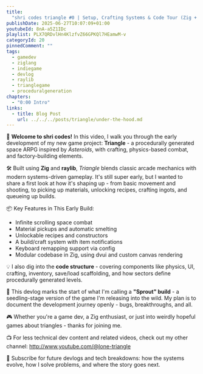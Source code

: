 ```yaml
---
title:
  "shri codes triangle #0 | Setup, Crafting Systems & Code Tour (Zig + Raylib)"
publishDate: 2025-06-27T10:07:09+01:00
youtubeId: 8nA-a5Z1IDc
playlist: PLX7QRDvlHn4KlzfvZ66GPKQl7HEamwM-v
categoryId: 20
pinnedComment: ""
tags:
  - gamedev
  - ziglang
  - indiegame
  - devlog
  - raylib
  - trianglegame
  - proceduralgeneration
chapters:
  - "0:00 Intro"
links:
  - title: Blog Post
    url: ../../../posts/triangle/under-the-hood.md
---
```


🚀 **Welcome to shri codes!** In this video, I walk you through the early
development of my new game project: **Triangle** - a procedurally generated
space ARPG inspired by _Asteroids_, with crafting, physics-based combat, and
factory-building elements.

🛠️ Built using **Zig** and **raylib**, _Triangle_ blends classic arcade
mechanics with modern systems-driven gameplay. It's still super early, but I
wanted to share a first look at how it's shaping up - from basic movement and
shooting, to picking up materials, unlocking recipes, crafting ingots, and
queueing up builds.

📦 Key Features in This Early Build:

- Infinite scrolling space combat
- Material pickups and automatic smelting
- Unlockable recipes and constructors
- A build/craft system with item notifications
- Keyboard remapping support via config
- Modular codebase in Zig, using dvui and custom canvas rendering

💡 I also dig into the **code structure** - covering components like physics,
UI, crafting, inventory, save/load scaffolding, and how sectors define
procedurally generated levels.

🌱 This devlog marks the start of what I'm calling a **"Sprout" build** - a
seedling-stage version of the game I'm releasing into the wild. My plan is to
document the development journey openly - bugs, breakthroughs, and all.

🎮 Whether you're a game dev, a Zig enthusiast, or just into weirdly hopeful
games about triangles - thanks for joining me.

📺 For less technical dev content and related videos, check out my other
channel: http://www.youtube.com/@lone-triangle

🔔 Subscribe for future devlogs and tech breakdowns: how the systems evolve, how
I solve problems, and where the story goes next.

